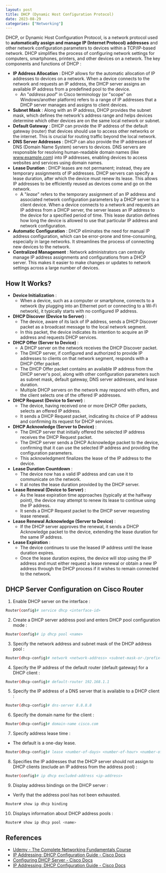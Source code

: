 ```yaml
---
layout: post
title: DHCP (Dynamic Host Configuration Protocol)
date: 2023-08-29
categories: ["Networking"]
---
```

DHCP, or Dynamic Host Configuration Protocol, is a network protocol used to **automatically assign and manage IP (Internet Protocol) addresses** and other network configuration parameters to devices within a TCP/IP-based network. DHCP simplifies the process of configuring network settings for computers, smartphones, printers, and other devices on a network. The key components and functions of DHCP :

-  **IP Address Allocation** : DHCP allows for the automatic allocation of IP addresses to devices on a network. When a device connects to the network and requests an IP address, the DHCP server assigns an available IP address from a predefined pool to the device.
	- An "*address pool*" in Cisco terminology (or "scope" on Windows/another platform) refers to a range of IP addresses that a DHCP server manages and assigns to client devices.
-  **Subnet Mask** : Along with an IP address, DHCP provides the subnet mask, which defines the network's address range and helps devices determine which other devices are on the same local network or subnet.
-  **Default Gateway** : DHCP can provide the IP address of the default gateway (router) that devices should use to access other networks or the internet. This is crucial for routing traffic beyond the local network.
-  **DNS Server Addresses** : DHCP can also provide the IP addresses of DNS (Domain Name System) servers to devices. DNS servers are responsible for resolving human-readable domain names (like www.example.com) into IP addresses, enabling devices to access websites and services using domain names.
-  **Lease Duration** : DHCP leases are not permanent; instead, they are temporary assignments of IP addresses. DHCP servers can specify a lease duration, after which the device must renew its lease. This allows IP addresses to be efficiently reused as devices come and go on the network.
	- A "*lease*" refers to the temporary assignment of an IP address and associated network configuration parameters by a DHCP server to a client device. When a device connects to a network and requests an IP address from a DHCP server, the server leases an IP address to the device for a specified period of time. This lease duration defines how long the device is allowed to use that particular IP address and network configuration.
-  **Automatic Configuration** : DHCP eliminates the need for manual IP address configuration, which can be error-prone and time-consuming, especially in large networks. It streamlines the process of connecting new devices to the network.
-  **Centralized Management** : Network administrators can centrally manage IP address assignments and configurations from a DHCP server. This makes it easier to make changes or updates to network settings across a large number of devices.

## How It Works?

- **Device Initialization** :
	- When a device, such as a computer or smartphone, connects to a network (by plugging into an Ethernet port or connecting to a Wi-Fi network), it typically starts with no configured IP address.
- **DHCP Discover (Device to Server)** :
	- The device, aware of its lack of IP address, sends a DHCP Discover packet as a broadcast message to the local network segment.
	- In this packet, the device indicates its intention to acquire an IP address and requests DHCP services.
- **DHCP Offer (Server to Device)** :
	- A DHCP server on the network receives the DHCP Discover packet.
	- The DHCP server, if configured and authorized to provide IP addresses to clients on that network segment, responds with a DHCP Offer packet.
	- The DHCP Offer packet contains an available IP address from the DHCP server's pool, along with other configuration parameters such as subnet mask, default gateway, DNS server addresses, and lease duration.
	- Multiple DHCP servers on the network may respond with offers, and the client selects one of the offered IP addresses.
- **DHCP Request (Device to Server)** :
	- The device, having received one or more DHCP Offer packets, selects an offered IP address.
	- It sends a DHCP Request packet, indicating its choice of IP address and confirming its request for DHCP services.
- **DHCP Acknowledge (Server to Device)** :
	- The DHCP server that initially offered the selected IP address receives the DHCP Request packet.
	- The DHCP server sends a DHCP Acknowledge packet to the device, confirming that it can use the selected IP address and providing the configuration parameters.
	- This acknowledgment finalizes the lease of the IP address to the device.
- **Lease Duration Countdown** :
	- The device now has a valid IP address and can use it to communicate on the network.
	- It al notes the lease duration provided by the DHCP server.
- **Lease Renewal (Device to Server)** :
	- As the lease expiration time approaches (typically at the halfway point), the device may attempt to renew its lease to continue using the IP address.
	- It sends a DHCP Request packet to the DHCP server requesting lease renewal.
- **Lease Renewal Acknowledge (Server to Device)** :
	- If the DHCP server approves the renewal, it sends a DHCP Acknowledge packet to the device, extending the lease duration for the same IP address.
- **Lease Expiration** : 
	- The device continues to use the leased IP address until the lease duration expires.
	- Once the lease duration expires, the device will stop using the IP address and must either request a lease renewal or obtain a new IP address through the DHCP process if it wishes to remain connected to the network.

## DHCP Server Configuration on Cisco Router

1) Enable DHCP server on the interface :

```bash
Router(config)# service dhcp <interface-id>
```

2) Create a DHCP server address pool and enters DHCP pool configuration mode :

```bash
Router(config)# ip dhcp pool <name>
```

3) Specify the network address and subnet mask of the DHCP address pool :

```bash
Router(dhcp-config)# network <network-address> <subnet-mask-or-/prefix-length>
```

4) Specify the IP address of the default router (default gateway) for a DHCP client :

```bash
Router(dhcp-config)# default-router 192.168.1.1
```

5) Specify the IP address of a DNS server that is available to a DHCP client :

```bash
Router(dhcp-config)# dns-server 8.8.8.8
```

6) Specify the domain name for the client :

```bash
Router(dhcp-config)# domain-name cisco.com
```

7) Specify address lease time :

- The default is a one-day lease.

```bash
Router(dhcp-config)# lease <number-of-days> <number-of-hour> <number-of-minutes>
```

8) Specifies the IP addresses that the DHCP server should not assign to DHCP clients (exclude an IP address from the address pool) :

```bash
Router(config)# ip dhcp excluded-address <ip-address>
```

9) Display address bindings on the DHCP server :

- Verify that the address pool has not been exhausted.

```bash
Router# show ip dhcp binding
```

10) Displays information about DHCP address pools :

```bash
Router# show ip dhcp pool <name>
```

## References

- [Udemy - The Complete Networking Fundamentals Course](https://www.udemy.com/course/complete-networking-fundamentals-course-ccna-start/)
- [IP Addressing: DHCP Configuration Guide - Cisco Docs](https://www.cisco.com/c/en/us/td/docs/ios-xml/ios/ipaddr_dhcp/configuration/15-sy/dhcp-15-sy-book/config-dhcp-server.html)
- [Configuring DHCP Server - Cisco Docs](https://www.cisco.com/c/en/us/td/docs/routers/ir910/software/release/1_2/configuration/guide/ir910scg/swdhcp.pdf)
- [IP Addressing: DHCP Configuration Guide - Cisco Docs](https://www.cisco.com/c/en/us/td/docs/ios-xml/ios/ipaddr_dhcp/configuration/12-4/dhcp-12-4-book/config-dhcp-server.html)
